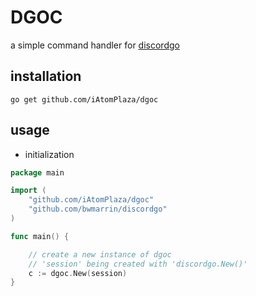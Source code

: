 # DGOC
a simple command handler for [discordgo](https://github.com/bwmarrin/discordgo)

## installation
```
go get github.com/iAtomPlaza/dgoc
```

## usage

- initialization
```go
package main

import (
    "github.com/iAtomPlaza/dgoc"
    "github.com/bwmarrin/discordgo"
)

func main() {

    // create a new instance of dgoc
    // 'session' being created with 'discordgo.New()'
    c := dgoc.New(session)
}
```